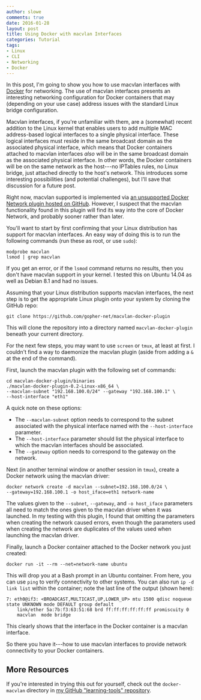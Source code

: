 ```yaml
---
author: slowe
comments: true
date: 2016-01-28
layout: post
title: Using Docker with macvlan Interfaces
categories: Tutorial
tags:
- Linux
- CLI
- Networking
- Docker
---
```


In this post, I'm going to show you how to use macvlan interfaces with [Docker][link-1] for networking. The use of macvlan interfaces presents an interesting networking configuration for Docker containers that may (depending on your use case) address issues with the standard Linux bridge configuration.

Macvlan interfaces, if you're unfamiliar with them, are a (somewhat) recent addition to the Linux kernel that enables users to add multiple MAC address-based logical interfaces to a single physical interface. These logical interfaces must reside in the same broadcast domain as the associated physical interface, which means that Docker containers attached to macvlan interfaces _also_ will be in the same broadcast domain as the associated physical interface. In other words, the Docker containers will be on the same network as the host---no IPTables rules, no Linux bridge, just attached directly to the host's network. This introduces some interesting possibilities (and potential challenges), but I'll save that discussion for a future post.

Right now, macvlan supported is implemented via [an unsupported Docker Network plugin hosted on GitHub][link-2]. However, I suspect that the macvlan functionality found in this plugin will find its way into the core of Docker Network, and probably sooner rather than later.

You'll want to start by first confirming that your Linux distribution has support for macvlan interfaces. An easy way of doing this is to run the following commands (run these as root, or use `sudo`):

    modprobe macvlan
    lsmod | grep macvlan

If you get an error, or if the `lsmod` command returns no results, then you don't have macvlan support in your kernel. I tested this on Ubuntu 14.04 as well as Debian 8.1 and had no issues.

Assuming that your Linux distribution supports macvlan interfaces, the next step is to get the appropriate Linux plugin onto your system by cloning the GitHub repo:

    git clone https://github.com/gopher-net/macvlan-docker-plugin

This will clone the repository into a directory named `macvlan-docker-plugin` beneath your current directory.

For the next few steps, you may want to use `screen` or `tmux`, at least at first. I couldn't find a way to daemonize the macvlan plugin (aside from adding a `&` at the end of the command).

First, launch the macvlan plugin with the following set of commands:

    cd macvlan-docker-plugin/binaries
    ./macvlan-docker-plugin-0.2-Linux-x86_64 \
    --macvlan-subnet "192.168.100.0/24" --gateway "192.168.100.1" \
    --host-interface "eth1"

A quick note on these options:

* The `--macvlan-subnet` option needs to correspond to the subnet associated with the physical interface named with the `--host-interface` parameter.
* The `--host-interface` parameter should list the physical interface to which the macvlan interfaces should be associated.
* The `--gateway` option needs to correspond to the gateway on the network.

Next (in another terminal window or another session in `tmux`), create a Docker network using the macvlan driver:

    docker network create -d macvlan --subnet=192.168.100.0/24 \
    --gateway=192.168.100.1 -o host_iface=eth1 network-name

The values given to the `--subnet`, `--gateway`, and `-o host_iface` parameters all need to match the ones given to the macvlan driver when it was launched. In my testing with this plugin, I found that omitting the parameters when creating the network caused errors, even though the parameters used when creating the network are duplicates of the values used when launching the macvlan driver.

Finally, launch a Docker container attached to the Docker network you just created:

    docker run -it --rm --net=network-name ubuntu

This will drop you at a Bash prompt in an Ubuntu container. From here, you can use `ping` to verify connectivity to other systems. You can also run `ip -d link list` within the container; note the last line of the output (shown here):

```
7: eth0@if3: <BROADCAST,MULTICAST,UP,LOWER_UP> mtu 1500 qdisc noqueue state UNKNOWN mode DEFAULT group default
    link/ether 5a:7b:f3:63:51:68 brd ff:ff:ff:ff:ff:ff promiscuity 0
    macvlan  mode bridge
```

This clearly shows that the interface in the Docker container is a macvlan interface.

So there you have it---how to use macvlan interfaces to provide network connectivity to your Docker containers.

## More Resources

If you're interested in trying this out for yourself, check out the `docker-macvlan` directory in [my GitHub "learning-tools" repository][link-3].


[link-1]: http://www.docker.com/
[link-2]: https://github.com/gopher-net/macvlan-docker-plugin
[link-3]: https://github.com/lowescott/learning-tools
